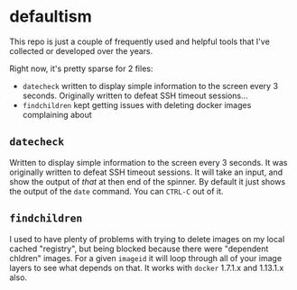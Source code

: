 # defaultism
This repo is just a couple of frequently used and helpful tools that I've collected or developed over the years.

Right now, it's pretty sparse for 2 files:
* `datecheck` written to display simple information to the screen every 3 seconds. Originally written to defeat SSH timeout sessions...
* `findchildren` kept getting issues with deleting docker images complaining about 

## `datecheck`

Written to display simple information to the screen every 3 seconds.
It was originally written to defeat SSH timeout sessions.
It will take an input, and show the output of _that_ at then end of the spinner.
By default it just shows the output of the `date` command.
You can `CTRL-C` out of it.

## `findchildren`

I used to have plenty of problems with trying to delete images on my local cached "registry", but being blocked because there were "dependent chldren" images.
For a given `imageid` it will loop through all of your image layers to see what depends on that.
It works with `docker` 1.7.1.x and 1.13.1.x also.
